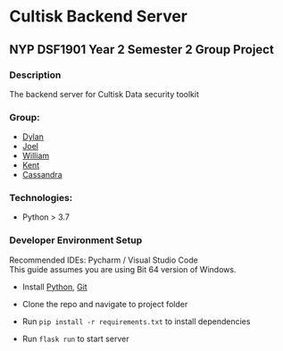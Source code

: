 # Cultisk Backend Server

## NYP DSF1901 Year 2 Semester 2 Group Project

### Description
The backend server for Cultisk Data security toolkit

### Group:

* [Dylan](https://github.com/Dylan-Liew)
* [Joel](https://github.com/j041)
* [William](https://github.com/willy00)
* [Kent](https://github.com/kentlow2002)
* [Cassandra](https://github.com/Cassandra-Fu)

### Technologies:
* Python > 3.7


### Developer Environment Setup
Recommended IDEs: Pycharm / Visual Studio Code  
This guide assumes you are using Bit 64 version of Windows.

* Install
  [Python](https://www.python.org/downloads/), 
  [Git](https://git-scm.com/downloads)
  
* Clone the repo and navigate to project folder
* Run `pip install -r requirements.txt` to install dependencies
* Run `flask run` to start server